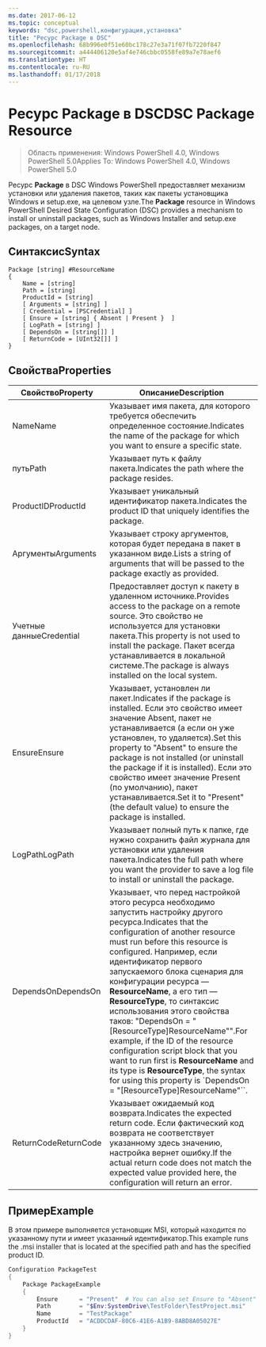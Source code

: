 ```yaml
---
ms.date: 2017-06-12
ms.topic: conceptual
keywords: "dsc,powershell,конфигурация,установка"
title: "Ресурс Package в DSC"
ms.openlocfilehash: 68b996e0f51e60bc178c27e3a71f07fb7220f847
ms.sourcegitcommit: a444406120e5af4e746cbbc0558fe89a7e78aef6
ms.translationtype: HT
ms.contentlocale: ru-RU
ms.lasthandoff: 01/17/2018
---
```

# <a name="dsc-package-resource"></a><span data-ttu-id="62073-103">Ресурс Package в DSC</span><span class="sxs-lookup"><span data-stu-id="62073-103">DSC Package Resource</span></span>

> <span data-ttu-id="62073-104">Область применения: Windows PowerShell 4.0, Windows PowerShell 5.0</span><span class="sxs-lookup"><span data-stu-id="62073-104">Applies To: Windows PowerShell 4.0, Windows PowerShell 5.0</span></span>

<span data-ttu-id="62073-105">Ресурс **Package** в DSC Windows PowerShell предоставляет механизм установки или удаления пакетов, таких как пакеты установщика Windows и setup.exe, на целевом узле.</span><span class="sxs-lookup"><span data-stu-id="62073-105">The **Package** resource in Windows PowerShell Desired State Configuration (DSC) provides a mechanism to install or uninstall packages, such as Windows Installer and setup.exe packages, on a target node.</span></span>

## <a name="syntax"></a><span data-ttu-id="62073-106">Синтаксис</span><span class="sxs-lookup"><span data-stu-id="62073-106">Syntax</span></span>

```
Package [string] #ResourceName
{
    Name = [string]
    Path = [string]
    ProductId = [string]
    [ Arguments = [string] ]
    [ Credential = [PSCredential] ]
    [ Ensure = [string] { Absent | Present }  ]
    [ LogPath = [string] ]
    [ DependsOn = [string[]] ]
    [ ReturnCode = [UInt32[]] ]
}
```

## <a name="properties"></a><span data-ttu-id="62073-107">Свойства</span><span class="sxs-lookup"><span data-stu-id="62073-107">Properties</span></span>
|  <span data-ttu-id="62073-108">Свойство</span><span class="sxs-lookup"><span data-stu-id="62073-108">Property</span></span>  |  <span data-ttu-id="62073-109">Описание</span><span class="sxs-lookup"><span data-stu-id="62073-109">Description</span></span>   | 
|---|---| 
| <span data-ttu-id="62073-110">Name</span><span class="sxs-lookup"><span data-stu-id="62073-110">Name</span></span>| <span data-ttu-id="62073-111">Указывает имя пакета, для которого требуется обеспечить определенное состояние.</span><span class="sxs-lookup"><span data-stu-id="62073-111">Indicates the name of the package for which you want to ensure a specific state.</span></span>| 
| <span data-ttu-id="62073-112">путь</span><span class="sxs-lookup"><span data-stu-id="62073-112">Path</span></span>| <span data-ttu-id="62073-113">Указывает путь к файлу пакета.</span><span class="sxs-lookup"><span data-stu-id="62073-113">Indicates the path where the package resides.</span></span>| 
| <span data-ttu-id="62073-114">ProductID</span><span class="sxs-lookup"><span data-stu-id="62073-114">ProductId</span></span>| <span data-ttu-id="62073-115">Указывает уникальный идентификатор пакета.</span><span class="sxs-lookup"><span data-stu-id="62073-115">Indicates the product ID that uniquely identifies the package.</span></span>| 
| <span data-ttu-id="62073-116">Аргументы</span><span class="sxs-lookup"><span data-stu-id="62073-116">Arguments</span></span>| <span data-ttu-id="62073-117">Указывает строку аргументов, которая будет передана в пакет в указанном виде.</span><span class="sxs-lookup"><span data-stu-id="62073-117">Lists a string of arguments that will be passed to the package exactly as provided.</span></span>| 
| <span data-ttu-id="62073-118">Учетные данные</span><span class="sxs-lookup"><span data-stu-id="62073-118">Credential</span></span>| <span data-ttu-id="62073-119">Предоставляет доступ к пакету в удаленном источнике.</span><span class="sxs-lookup"><span data-stu-id="62073-119">Provides access to the package on a remote source.</span></span> <span data-ttu-id="62073-120">Это свойство не используется для установки пакета.</span><span class="sxs-lookup"><span data-stu-id="62073-120">This property is not used to install the package.</span></span> <span data-ttu-id="62073-121">Пакет всегда устанавливается в локальной системе.</span><span class="sxs-lookup"><span data-stu-id="62073-121">The package is always installed on the local system.</span></span>| 
| <span data-ttu-id="62073-122">Ensure</span><span class="sxs-lookup"><span data-stu-id="62073-122">Ensure</span></span>| <span data-ttu-id="62073-123">Указывает, установлен ли пакет.</span><span class="sxs-lookup"><span data-stu-id="62073-123">Indicates if the package is installed.</span></span> <span data-ttu-id="62073-124">Если это свойство имеет значение Absent, пакет не устанавливается (а если он уже установлен, то удаляется).</span><span class="sxs-lookup"><span data-stu-id="62073-124">Set this property to "Absent" to ensure the package is not installed (or uninstall the package if it is installed).</span></span> <span data-ttu-id="62073-125">Если это свойство имеет значение Present (по умолчанию), пакет устанавливается.</span><span class="sxs-lookup"><span data-stu-id="62073-125">Set it to "Present" (the default value) to ensure the package is installed.</span></span>| 
| <span data-ttu-id="62073-126">LogPath</span><span class="sxs-lookup"><span data-stu-id="62073-126">LogPath</span></span>| <span data-ttu-id="62073-127">Указывает полный путь к папке, где нужно сохранить файл журнала для установки или удаления пакета.</span><span class="sxs-lookup"><span data-stu-id="62073-127">Indicates the full path where you want the provider to save a log file to install or uninstall the package.</span></span>| 
| <span data-ttu-id="62073-128">DependsOn</span><span class="sxs-lookup"><span data-stu-id="62073-128">DependsOn</span></span> | <span data-ttu-id="62073-129">Указывает, что перед настройкой этого ресурса необходимо запустить настройку другого ресурса.</span><span class="sxs-lookup"><span data-stu-id="62073-129">Indicates that the configuration of another resource must run before this resource is configured.</span></span> <span data-ttu-id="62073-130">Например, если идентификатор первого запускаемого блока сценария для конфигурации ресурса — **ResourceName**, а его тип — **ResourceType**, то синтаксис использования этого свойства таков: "DependsOn = "[ResourceType]ResourceName"".</span><span class="sxs-lookup"><span data-stu-id="62073-130">For example, if the ID of the resource configuration script block that you want to run first is **ResourceName** and its type is **ResourceType**, the syntax for using this property is \`DependsOn = "[ResourceType]ResourceName"\`\`.</span></span>| 
| <span data-ttu-id="62073-131">ReturnCode</span><span class="sxs-lookup"><span data-stu-id="62073-131">ReturnCode</span></span>| <span data-ttu-id="62073-132">Указывает ожидаемый код возврата.</span><span class="sxs-lookup"><span data-stu-id="62073-132">Indicates the expected return code.</span></span> <span data-ttu-id="62073-133">Если фактический код возврата не соответствует указанному здесь значению, настройка вернет ошибку.</span><span class="sxs-lookup"><span data-stu-id="62073-133">If the actual return code does not match the expected value provided here, the configuration will return an error.</span></span>| 

## <a name="example"></a><span data-ttu-id="62073-134">Пример</span><span class="sxs-lookup"><span data-stu-id="62073-134">Example</span></span>

<span data-ttu-id="62073-135">В этом примере выполняется установщик MSI, который находится по указанному пути и имеет указанный идентификатор.</span><span class="sxs-lookup"><span data-stu-id="62073-135">This example runs the .msi installer that is located at the specified path and has the specified product ID.</span></span>

```powershell
Configuration PackageTest
{
    Package PackageExample
    {
        Ensure      = "Present"  # You can also set Ensure to "Absent"
        Path        = "$Env:SystemDrive\TestFolder\TestProject.msi"
        Name        = "TestPackage"
        ProductId   = "ACDDCDAF-80C6-41E6-A1B9-8ABD8A05027E"
    } 
}
```

